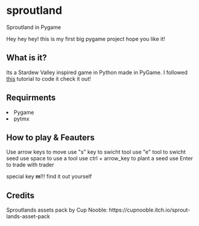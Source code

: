 # sproutland
Sproutland in Pygame

<p>Hey hey hey! this is my first big pygame project hope you like it!</p>

<h2>What is it?</h2>
<p>Its a Stardew Valley inspired game in Python made in PyGame. I followed <a href="https://youtu.be/T4IX36sP_0c">this</a> tutorial to code it check it out!</p>

<h2>Requirments</h2>
<li>Pygame</li>
<li>pytmx</li>

<h2>How to play & Feauters</h2>
Use arrow keys to move
use "s" key to swicht tool
use "e" tool to swicht seed
use space to use a tool
use ctrl + arrow_key to plant a seed
use Enter to trade with trader

special key <strong>m</strong>!!!
find it out yourself


<h2>Credits</h2>
<p>Sproutlands assets pack by Cup Nooble: https://cupnooble.itch.io/sprout-lands-asset-pack </p>
